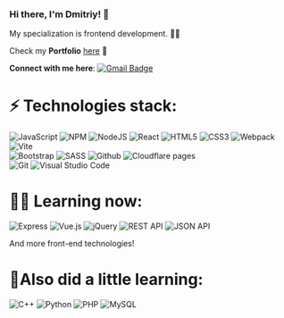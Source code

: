 ### Hi there, I'm **Dmitriy**! 👋  
My specialization is frontend development. 🧑‍💻  

Check my **Portfolio** [here](https://github.com/jkenix/jkenix.github.io/blob/main/README.md) 💼

**Connect with me here**:
[![Gmail Badge](https://img.shields.io/badge/-jkenixx@gmail.com-c14438?style=flat-square&logo=Gmail&logoColor=white&link=mailto:jkenixx@gmail.com)](mailto:jkenixx@gmail.com)   

# ⚡ **Technologies stack**:  

![JavaScript](https://img.shields.io/badge/javascript-%23323330.svg?style=for-the-badge&logo=javascript&logoColor=%23F7DF1E) ![NPM](https://img.shields.io/badge/NPM-%23CB3837.svg?style=for-the-badge&logo=npm&logoColor=white) ![NodeJS](https://img.shields.io/badge/node.js-6DA55F?style=for-the-badge&logo=node.js&logoColor=white) ![React](https://img.shields.io/badge/React-20232A?style=for-the-badge&logo=react&logoColor=61DAFB) ![HTML5](https://img.shields.io/badge/html5-%23E34F26.svg?style=for-the-badge&logo=html5&logoColor=white) ![CSS3](https://img.shields.io/badge/css3-%231572B6.svg?style=for-the-badge&logo=css3&logoColor=white) ![Webpack](https://img.shields.io/badge/webpack-black?style=for-the-badge&logo=webpack) ![Vite](https://img.shields.io/badge/vite-2b2b2b?style=for-the-badge&logo=vite)  
![Bootstrap](https://img.shields.io/badge/bootstrap-white?style=for-the-badge&logo=bootstrap) ![SASS](https://img.shields.io/badge/SASS-hotpink.svg?style=for-the-badge&logo=SASS&logoColor=white) 
![Github](https://img.shields.io/badge/github-black?style=for-the-badge&logo=github) ![Cloudflare pages](https://img.shields.io/badge/cloudflare%20pages-grey?style=for-the-badge&logo=cloudflare%20pages)  
![Git](https://img.shields.io/badge/git-241C15?style=for-the-badge&logo=git) ![Visual Studio Code](https://img.shields.io/badge/Visual%20Studio%20Code-0078d7.svg?style=for-the-badge&logo=visual-studio-code&logoColor=white)  

# 👨‍🎓 **Learning now**:  

![Express](https://img.shields.io/badge/express-black?style=for-the-badge&logo=express) ![Vue.js](https://img.shields.io/badge/VUE.js-0b4e22?style=for-the-badge&logo=VUE.js) ![jQuery](https://img.shields.io/badge/jquery-20232A?style=for-the-badge&logo=jquery) ![REST API](https://img.shields.io/badge/rest%20api-blue?style=for-the-badge) ![JSON API](https://img.shields.io/badge/JSON%20API-0b4e22?style=for-the-badge&logo=JSON)  

And more front-end technologies!  

# 🚀**Also did a little learning**:  

![C++](https://img.shields.io/badge/C%2B%2B-00599C?style=for-the-badge&logo=c%2B%2B&logoColor=white) ![Python](https://img.shields.io/badge/Python-14354C?style=for-the-badge&logo=python&logoColor=white) ![PHP](https://img.shields.io/badge/php-444341?style=for-the-badge&logo=php) ![MySQL](https://img.shields.io/badge/mysql-%2300f.svg?style=for-the-badge&logo=mysql&logoColor=white)  

